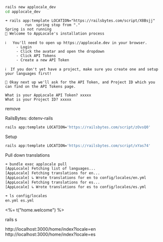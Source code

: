 ```sh
rails new applocale_dev
cd applocale_dev
```

```
➜ rails app:template LOCATION="https://railsbytes.com/script/X8Bsjj"
         run  spring stop from "."
Spring is not running
👋 Welcome to AppLocale's installation process

ℹ️   You'll need to open up https://applocale.dev in your browser.
     - Login
     - Click the avatar and open the dropdown
     - Click API Tokens
     - Create a new API Token

ℹ️  If you don't yet have a project, make sure you create one and setup your languages first!

🙌 Okay next up we'll ask for the API Token, and Project ID which you can find on the API Tokens page.

What is your AppLocale API Token? xxxxx
What is your Project ID? xxxxx
```

remove

RailsBytes: dotenv-rails
```sh
rails app:template LOCATION='https://railsbytes.com/script/zOvsQ0'
```

Setup
```sh
rails app:template LOCATION='https://railsbytes.com/script/xYas74'
```

Pull down translations
```sh
➜ bundle exec applocale pull
[AppLocale] Fetching list of languages...
[AppLocale] Fetching translations for en...
[AppLocale] ↳ Wrote translations for en to config/locales/en.yml
[AppLocale] Fetching translations for es...
[AppLocale] ↳ Wrote translations for es to config/locales/es.yml
```

```sh
➜ ls config/locales
en.yml es.yml
```

<%= t("home.welcome") %>

rails s

http://localhost:3000/home/index?locale=en
http://localhost:3000/home/index?locale=es

